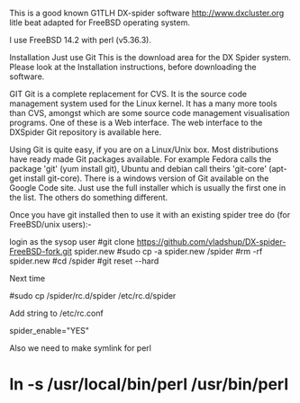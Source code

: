 This is a good known G1TLH DX-spider software http://www.dxcluster.org litle beat adapted for FreeBSD operating system.

I use FreeBSD 14.2 with perl (v5.36.3). 

Installation
Just use Git
This is the download area for the DX Spider system. Please look at the Installation instructions, before downloading the software.

GIT
Git is a complete replacement for CVS. It is the source code management system used for the Linux kernel. It has a many more tools than CVS, amongst which are some source code management visualisation programs. One of these is a Web interface. The web interface to the DXSpider Git repository is available here.

Using Git is quite easy, if you are on a Linux/Unix box. Most distributions have ready made Git packages available. For example Fedora calls the package 'git' (yum install git), Ubuntu and debian call theirs 'git-core' (apt-get install git-core). There is a windows version of Git available on the Google Code site. Just use the full installer which is usually the first one in the list. The others do something different.

Once you have git installed then to use it with an existing spider tree do (for FreeBSD/unix users):-

login as the sysop user
 #git clone https://github.com/vladshup/DX-spider-FreeBSD-fork.git spider.new
 #sudo cp -a spider.new /spider
 #rm -rf spider.new
 #cd /spider
 #git reset --hard

Next time 

#sudo cp /spider/rc.d/spider /etc/rc.d/spider

Add string to /etc/rc.conf

spider_enable="YES"

Also we need to make symlink for perl

 # ln -s /usr/local/bin/perl /usr/bin/perl



